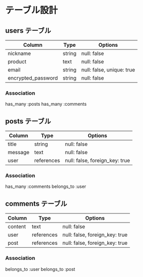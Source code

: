 # テーブル設計

## users テーブル

| Column             | Type   | Options                   |
| ------------------ | ------ | ------------------------- |
| nickname           | string | null: false               |
| product            | text   | null: false               |
| email              | string | null: false, unique: true |
| encrypted_password | string | null: false               |  

### Association

  has_many :posts
  has_many :comments

## posts テーブル

| Column  | Type       | Options                        |
| ------- | ---------- | ------------------------------ |
| title   | string     | null: false                    |
| message | text       | null: false                    |
| user    | references | null: false, foreign_key: true |

### Association
  
  has_many :comments
  belongs_to :user

## comments テーブル

| Column  | Type       | Options                        |    
| ------- | ---------- | ------------------------------ |
| content | text       | null: false                    |
| user    | references | null: false, foreign_key: true |       
| post    | references | null: false, foreign_key: true |

### Association

  belongs_to :user
  belongs_to :post